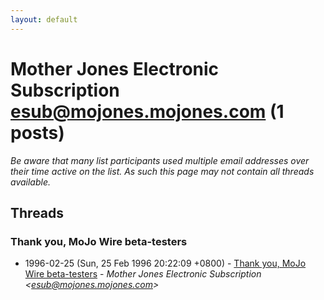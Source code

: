 ```yaml
---
layout: default
---
```


# Mother Jones Electronic Subscription <esub@mojones.mojones.com> (1 posts)

_Be aware that many list participants used multiple email addresses over their time active on the list. As such this page may not contain all threads available._

## Threads

### Thank you, MoJo Wire beta-testers
+ 1996-02-25 (Sun, 25 Feb 1996 20:22:09 +0800) - [Thank you, MoJo Wire beta-testers](/archive/1996/02/97d6e8d96295be553ad144e07f3809dcc1b9fe59aa367cecd09dcd450f2c81c7) - _Mother Jones Electronic Subscription \<esub@mojones.mojones.com\>_

